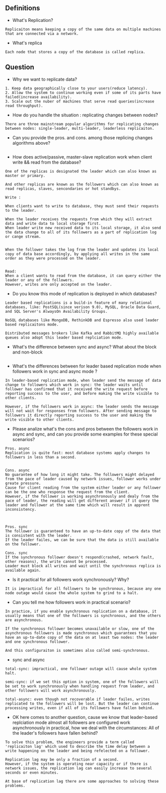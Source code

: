 ## Definitions 

* What's Replication?
```
Replicaiton means keeping a copy of the same data on multiple machines that are connected via a network. 
```

* What's replica
```
Each node that stores a copy of the database is called replica.
```

## Question 

* Why we want to replicate data?
```
1. Keep data geographically close to your users(reduce latency).
2. Allow the system to continue working even if some of its parts have failed(increase availability).
3. Scale out the nuber of machines that serve read queries(increase read throughput).
```

* How do you handle the situation : replicating changes between nodes?
```
There are three mainstream popular algorithms for replicating changes between nodes: single-leader, multi-leader, leaderless replicaiton.
```

* Can you provide the pros. and cons. among those replicing changes algorithms above? 

```
```

* How does active/passive, master-slave replication work when client write && read from the database?
```
One of the replicas is designated the leader which can also known as master or primary. 

And other replicas are known as the followers which can also known as read replicas, slaves, sencondaries or hot standbys. 

Write : 

When clients want to write to database, they must send their requests to the leader.

When the leader receives the requests from which they will extract data and write data to local storage first. 
When leader write new received data to its local storage, it also send the data change to all of its followers as a part of replication log or cange stream. 


When the follower takes the log from the leader and updates its local copy of data base accordingly, by applying all writes in the same order as they were processed on the leader. 


Read:
When a client wants to read from the database, it can query either the leader or any of the followers. 
However, writes are only accepted on the leader. 
```

* Do you know this mode of replication is deployed in which databases?
```
Leader based replications is a build-in feature of many relational databases, like: PostSQL(since verison 9.0), MySQL, Oracle Data Guard, and SQL Server's AlwaysOn Availability Groups.

NoSQL databases like MongoDB, RethinkDB and Espresso also used leader based replicaitons mode.

Distributed messages brokers like Kafka and RabbitMQ highly available queues also adopt this leader based replciation mode. 
```

* What's the difference between sync and async? What about the block and non-block
```

```

* What's the differences between for leader based replication mode when followers work in sync and async mode ?
```
In leader-based replication mode, when leader send the message of data change to followers which work in sync: the leader waits until follower has confirmed that it received the write request before reporting success to the user, and before making the write visible to other clients. 

However, if the followers work in async: the leader sends the message will not wait for responses from followers. After sending message to followers it directly reporting success to the user and making the write visible to other clients. 
```

* Please analize what's the cons and pros between the followers work in async and sync, and can you provide some examples for these special scenarios? 
```
Pros. async 
Replication is quite fast: most database systems apply changes to followers in less than a second. 


Cons. async 
No guarantee of how long it might take. The followers might delayed from the pace of leader caused by network issues, follower works under greate pressure. 
Cause for client reading from the system either leader or any follower can be the one who response the request from the client.
However, if the follower is working asynchronously and dealy from the pace of leader, the reading will get different answer if it query the leader and follower at the same time which will result in apprent inconsistency. 



Pros. sync 
The follower is guaranteed to have an up-to-date copy of the data that is consistent with the leader.
If the leader failes, we can be sure that the data is still available on the follower.

Cons. sync 
If the synchronous follower doesn't respond(crashed, network fault, other reasons), the write cannot be processed.
Leader must block all writes and wait until the synchronous replica is available again. 
```

* Is it practical for all followers work synchronously? Why? 
```
It is impractical for all followers to be synchronous, because any one node outage would cause the whole system to grind to a halt.
```

* Can you tell me how followers work in practical scenario? 
```
In practice, if you enable synchronous replication on a database, it usually means that one of the followers is synchronous, and the others are asynchronous. 

If the synchronous follower becomes unavailable or slow, one of the asynchronous followers is made synchronous which guarantees that you have an up-to-date copy of the data on at least two nodes: the leader and one synchronous follower. 

And this configuraiton is sometimes also called semi-synchronous. 
```
* sync and async
```
total-sync: impractical, one follower outage will cause whole system halt.

semi-sync: if we set this option in system, one of the followers will be set to work synchronously when handling request from leader, and other followers will work asynchronously. 

total-async: even though not recoverable if leader failes, writes replicated to the followers will be lost. But the leader can continue processing writes, even if all of its followers have fallen behind.
```

* OK here comes to another question, cause we know that leader-based replciation mode almost all followers are configured work asynchronously in practical, how we deal with the circumstances: All of the leader's followers have fallen behind? 

```
To solve this problem, the engineers provide a term called 'replicaiton lag' which used to describe the time delay between a write happening on the leader and being refelected on a follower.

Replication lag may be only a fraction of a second. 
However, if the system is operating near capacity or if there is network issues, the replication lag can easily increase to several seconds or even minutes. 

At base of replication lag there are some approaches to solving these problems. 

```




